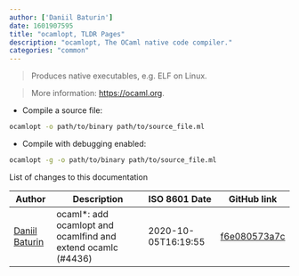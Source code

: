 ```yaml
---
author: ['Daniil Baturin']
date: 1601907595
title: "ocamlopt, TLDR Pages"
description: "ocamlopt, The OCaml native code compiler."
categories: "common"
---
```

> Produces native executables, e.g. ELF on Linux.

> More information: <https://ocaml.org>.

- Compile a source file:

```bash
ocamlopt -o path/to/binary path/to/source_file.ml
```

- Compile with debugging enabled:

```bash
ocamlopt -g -o path/to/binary path/to/source_file.ml
```
List of changes to this documentation


Author | Description | ISO 8601 Date | GitHub link
------|-----|-----|-----
[Daniil Baturin](mailto:daniil@baturin.org) | ocaml*: add ocamlopt and ocamlfind and extend ocamlc (#4436) | 2020-10-05T16:19:55 | [f6e080573a7c](https://github.com/tldr-pages/tldr/commit/f6e080573a7c98ac4980d990413b2eb9695767c1)

